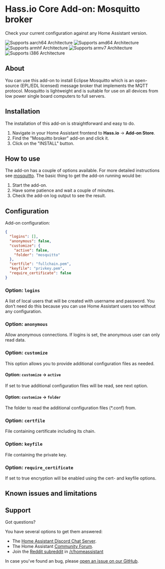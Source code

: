 # Hass.io Core Add-on: Mosquitto broker

Check your current configuration against any Home Assistant version.

![Supports aarch64 Architecture][aarch64-shield] ![Supports amd64 Architecture][amd64-shield] ![Supports armhf Architecture][armhf-shield] ![Supports armv7 Architecture][armv7-shield] ![Supports i386 Architecture][i386-shield]

## About

You can use this add-on to install Eclipse Mosquitto which is an open-source (EPL/EDL licensed) message broker that implements the MQTT protocol. Mosquitto is lightweight and is suitable for use on all devices from low power single board computers to full servers.

## Installation

The installation of this add-on is straightforward and easy to do.

1. Navigate in your Home Assistant frontend to **Hass.io** -> **Add-on Store**.
2. Find the "Mosquitto broker" add-on and click it.
3. Click on the "INSTALL" button.

## How to use

The add-on has a couple of options available. For more detailed instructions see [mosquitto]. The basic thing to get the add-on running would be:

1. Start the add-on.
2. Have some patience and wait a couple of minutes.
3. Check the add-on log output to see the result.

## Configuration

Add-on configuration:

```json
{
  "logins": [],
  "anonymous": false,
  "customize": {
    "active": false,
    "folder": "mosquitto"
  },
  "certfile": "fullchain.pem",
  "keyfile": "privkey.pem",
  "require_certificate": false
}
```

### Option: `logins`

A list of local users that will be created with username and password. You don’t need do this because you can use Home Assistant users too without any configuration.

### Option: `anonymous`

Allow anonymous connections. If logins is set, the anonymous user can only read data.

### Option: `customize`

This option allows you to provide additional configuration files as needed.

#### Option: `customize` -> `active`

If set to true additional configuration files will be read, see next option.

#### Option: `customize` -> `folder`

The folder to read the  additional configuration files (*.conf) from.

### Option: `certfile`

File containing certificate including its chain.

### Option: `keyfile`

File containing the private key.

### Option: `require_certificate`

If set to true encryption will be enabled using the cert- and keyfile options.

## Known issues and limitations

## Support

Got questions?

You have several options to get them answered:

- The [Home Assistant Discord Chat Server][discord].
- The Home Assistant [Community Forum][forum].
- Join the [Reddit subreddit][reddit] in [/r/homeassistant][reddit]

In case you've found an bug, please [open an issue on our GitHub][issue].

[aarch64-shield]: https://img.shields.io/badge/aarch64-yes-green.svg
[amd64-shield]: https://img.shields.io/badge/amd64-yes-green.svg
[armhf-shield]: https://img.shields.io/badge/armhf-yes-green.svg
[armv7-shield]: https://img.shields.io/badge/armv7-yes-green.svg
[discord]: https://discord.gg/c5DvZ4e
[forum]: https://community.home-assistant.io
[i386-shield]: https://img.shields.io/badge/i386-yes-green.svg
[issue]: https://github.com/home-assistant/hassio-addons/issues
[reddit]: https://reddit.com/r/homeassistant
[repository]: https://github.com/hassio-addons/repository
[mosquitto]: https://www.home-assistant.io/addons/mosquitto/
